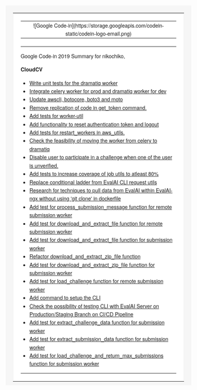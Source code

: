 <table class="body-wrap" style="font-family: 'Helvetica Neue', 'Helvetica', Helvetica, Arial, sans-serif; font-size: 100%; line-height: 1.6em; margin: 0; padding: 20px 20px 10px 20px; width: 100%;" bgcolor="#f6f6f6">

<tbody>

<tr style="font-family: 'Helvetica Neue', 'Helvetica', Helvetica, Arial, sans-serif; font-size: 100%; line-height: 1.6em; margin: 0; padding: 0;">

<td style="font-family: 'Helvetica Neue', 'Helvetica', Helvetica, Arial, sans-serif; font-size: 100%; line-height: 1.6em; margin: 0; padding: 0;"></td>

<td class="container" style="font-family: 'Helvetica Neue', 'Helvetica', Helvetica, Arial, sans-serif; font-size: 100%; line-height: 1.6em; margin: 0; clear: both; display: block; Margin: 0 auto; max-width: 600px; padding: 20px 20px 20px 20px; border: 1px solid #f0f0f0;" bgcolor="#FFFFFF">

<table class="logo-wrap" style="font-family: 'Helvetica Neue', 'Helvetica', Helvetica, Arial, sans-serif; font-size: 100%; line-height: 1.6em; margin: 0; padding: 0; width: 100%; border-bottom: 2px solid #f0f0f0; margin-bottom: 20px;" width="100%">

<tbody>

<tr style="font-family: 'Helvetica Neue', 'Helvetica', Helvetica, Arial, sans-serif; font-size: 100%; line-height: 1.6em; margin: 0; padding: 0;">

<td style="font-family: 'Helvetica Neue', 'Helvetica', Helvetica, Arial, sans-serif; font-size: 100%; line-height: 1.6em; margin: 0; padding: 0;" align="center">![Google Code-in](https://storage.googleapis.com/codein-static/codein-logo-email.png)</td>

</tr>

</tbody>

</table>

<div class="content" style="font-family: 'Helvetica Neue', 'Helvetica', Helvetica, Arial, sans-serif; font-size: 100%; line-height: 1.6em; padding: 0; margin: 0 auto; display: block; max-width: 600px;">

<table style="font-family: 'Helvetica Neue', 'Helvetica', Helvetica, Arial, sans-serif; font-size: 100%; line-height: 1.6em; margin: 0; padding: 0; width: 100%;">

<tbody>

<tr style="font-family: 'Helvetica Neue', 'Helvetica', Helvetica, Arial, sans-serif; font-size: 100%; line-height: 1.6em; margin: 0; padding: 0;">

<td style="font-family: 'Helvetica Neue', 'Helvetica', Helvetica, Arial, sans-serif; font-size: 100%; line-height: 1.6em; margin: 0; padding: 0;">

Google Code-in 2019 Summary for nikochiko,

**CloudCV**

*   [Write unit tests for the dramatiq worker](https://codein.withgoogle.com/archive/2019/t/5203499491524608/)
*   [Integrate celery worker for prod and dramatiq worker for dev](https://codein.withgoogle.com/archive/2019/t/5365833937715200/)
*   [Update awscli, botocore, boto3 and moto](https://codein.withgoogle.com/archive/2019/t/5757651187662848/)
*   [Remove replication of code in get_token command.](https://codein.withgoogle.com/archive/2019/t/5913159823523840/)
*   [Add tests for worker-util](https://codein.withgoogle.com/archive/2019/t/4692902102433792/)
*   [Add functionality to reset authentication token and logout](https://codein.withgoogle.com/archive/2019/t/6522489451053056/)
*   [Add tests for restart_workers in aws_utils.](https://codein.withgoogle.com/archive/2019/t/6648244491255808/)
*   [Check the feasibility of moving the worker from celery to dramatiq](https://codein.withgoogle.com/archive/2019/t/6648308219510784/)
*   [Disable user to participate in a challenge when one of the user is unverified.](https://codein.withgoogle.com/archive/2019/t/5769368932188160/)
*   [Add tests to increase coverage of job utils to atleast 80%](https://codein.withgoogle.com/archive/2019/t/4876530140839936/)
*   [Replace conditional ladder from EvalAI CLI request utils](https://codein.withgoogle.com/archive/2019/t/6260965738283008/)
*   [Research for techniques to pull data from EvalAI within EvalAI-ngx without using 'git clone' in dockerfile](https://codein.withgoogle.com/archive/2019/t/5170303362138112/)
*   [Add test for process_submission_message function for remote submission worker](https://codein.withgoogle.com/archive/2019/t/5769989882118144/)
*   [Add test for download_and_extract_file function for remote submission worker](https://codein.withgoogle.com/archive/2019/t/5259117883555840/)
*   [Add test for download_and_extract_file function for submission worker](https://codein.withgoogle.com/archive/2019/t/4562796981780480/)
*   [Refactor download_and_extract_zip_file function](https://codein.withgoogle.com/archive/2019/t/5506226234851328/)
*   [Add test for download_and_extract_zip_file function for submission worker](https://codein.withgoogle.com/archive/2019/t/4584128708608000/)
*   [Add test for load_challenge function for remote submission worker](https://codein.withgoogle.com/archive/2019/t/5647108686741504/)
*   [Add command to setup the CLI](https://codein.withgoogle.com/archive/2019/t/6163872440909824/)
*   [Check the possibility of testing CLI with EvalAI Server on Production/Staging Branch on CI/CD Pipeline](https://codein.withgoogle.com/archive/2019/t/5866730228809728/)
*   [Add test for extract_challenge_data function for submission worker](https://codein.withgoogle.com/archive/2019/t/5685209475842048/)
*   [Add test for extract_submission_data function for submission worker](https://codein.withgoogle.com/archive/2019/t/5993111285661696/)
*   [Add test for load_challenge_and_return_max_submissions function for submission worker](https://codein.withgoogle.com/archive/2019/t/5100014578171904/)

</td>

</tr>

</tbody>

</table>

</div>

</td>

</tr>

</tbody>

</table>
